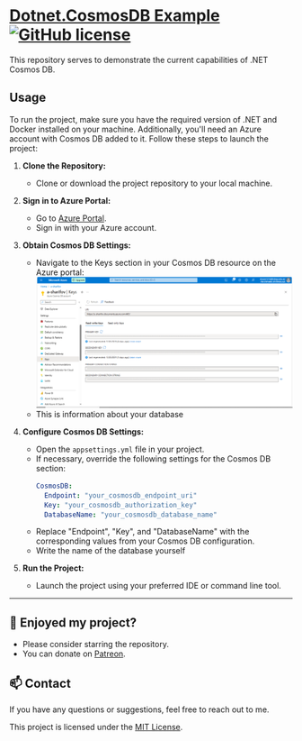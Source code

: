 # [Dotnet.CosmosDB Example](https://github.com/a-sharifov/Dotnet.CosmosDB)  [![GitHub license](https://img.shields.io/badge/license-MIT-blue.svg)](https://github.com/a-sharifov/Dotnet.CosmosDB/blob/master/LICENSE.txt)

This repository serves to demonstrate the current capabilities of .NET Cosmos DB.

## Usage

To run the project, make sure you have the required version of .NET and Docker installed on your machine. Additionally, you'll need an Azure account with Cosmos DB added to it. Follow these steps to launch the project:

1. **Clone the Repository:**
   - Clone or download the project repository to your local machine.


2. **Sign in to Azure Portal:**
   - Go to [Azure Portal](https://portal.azure.com/).
   - Sign in with your Azure account.

3. **Obtain Cosmos DB Settings:**
   - Navigate to the Keys section in your Cosmos DB resource on the Azure portal:
     ![Cosmos DB Keys](https://github.com/a-sharifov/Dotnet.CosmosDB/blob/master/img/Azure_CosmosDB_Keys.png?raw=true)
   - This is information about your database

4. **Configure Cosmos DB Settings:**
   - Open the `appsettings.yml` file in your project.
   - If necessary, override the following settings for the Cosmos DB section:
     ```yml
     CosmosDB:
       Endpoint: "your_cosmosdb_endpoint_uri"
       Key: "your_cosmosdb_authorization_key"
       DatabaseName: "your_cosmosdb_database_name"
     ```
   - Replace "Endpoint", "Key", and "DatabaseName" with the corresponding values from your Cosmos DB configuration.
   - Write the name of the database yourself

5. **Run the Project:**
   - Launch the project using your preferred IDE or command line tool.

---

## 🌟 Enjoyed my project?

- Please consider starring the repository.
- You can donate on [Patreon](https://www.patreon.com/a_sharifov).

## 📫 Contact

If you have any questions or suggestions, feel free to reach out to me.

This project is licensed under the [MIT License](LICENSE).

